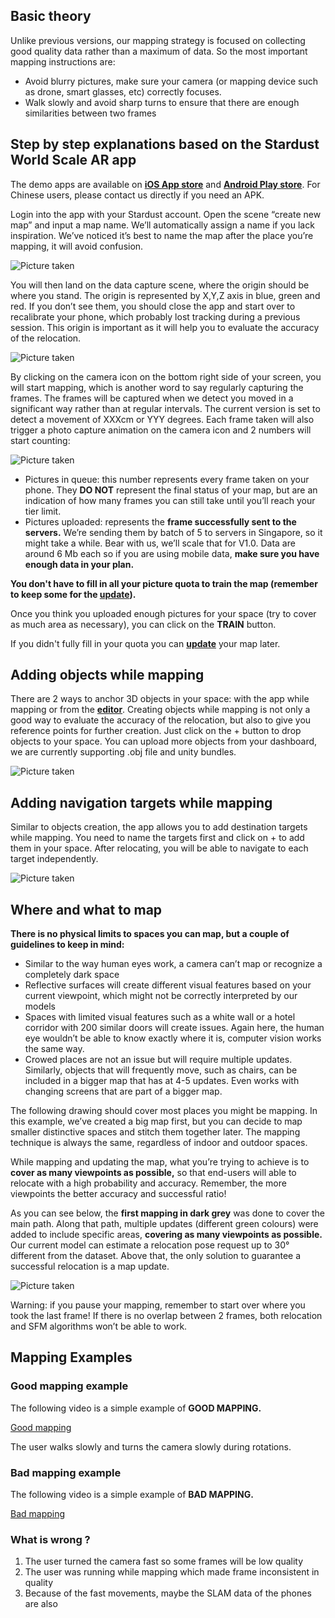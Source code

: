 ## **Basic theory**
Unlike previous versions, our mapping strategy is focused on collecting good quality data rather than a maximum of data. So the most important mapping instructions are:
* Avoid blurry pictures, make sure your camera (or mapping device such as drone, smart glasses, etc) correctly focuses.
* Walk slowly and avoid sharp turns to ensure that there are enough similarities between two frames 

## **Step by step explanations based on the Stardust World Scale AR app**
The demo apps are available on [__iOS App store__](https://apps.apple.com/us/app/stardust-world-scale-ar/id1551574766#?platform=iphone) and [__Android Play store__](https://play.google.com/store/apps/details?id=com.neogoma.stardust&pcampaignid=pcampaignidMKT-Other-global-all-co-prtnr-py-PartBadge-Mar2515-1). For Chinese users, please contact us directly if you need an APK. 

Login into the app with your Stardust account. Open the scene “create new map” and input a map name. We’ll automatically assign a name if you lack inspiration. We’ve noticed it’s best to name the map after the place you’re mapping, it will avoid confusion. 

![Picture taken](_img/map_name.png)

You will then land on the data capture scene, where the origin should be where you stand. The origin is represented by X,Y,Z axis in blue, green and red. If you don’t see them, you should close the app and start over to recalibrate your phone, which probably lost tracking during a previous session. This origin is important as it will help you to evaluate the accuracy of the relocation. 

![Picture taken](_img/map_relocate.png)

By clicking on the camera icon on the bottom right side of your screen, you will start mapping, which is another word to say regularly capturing the frames. The frames will be captured when we detect you moved in a significant way rather than at regular intervals. The current version is set to detect a movement of XXXcm or YYY degrees. Each frame taken will also trigger a photo capture animation on the camera icon and 2 numbers will start counting:

![Picture taken](_img/pic_upload.png)

* Pictures in queue: this number represents every frame taken on your phone. They __DO NOT__ represent the final status of your map, but are an indication of how many frames you can still take until you’ll reach your tier limit.
* Pictures uploaded: represents the __frame successfully sent to the servers.__ We’re sending them by batch of 5 to servers in Singapore, so it might take a while. Bear with us, we’ll scale that for V1.0. Data are around 6 Mb each so if you are using mobile data, __make sure you have enough data in your plan.__

__You don't have to fill in all your picture quota to train the map (remember to keep some for the [update](update_instructions.md)).__

Once you think you uploaded enough pictures for your space (try to cover as much area as necessary), you can click on the __TRAIN__ button.

If you didn't fully fill in your quota you can [__update__](update_instructions.md) your map later.

## **Adding objects while mapping**
There are 2 ways to anchor 3D objects in your space: with the app while mapping or from the [__editor__](editor_commands.md). Creating objects while mapping is not only a good way to evaluate the accuracy of the relocation, but also to give you reference points for further creation. Just click on the + button to drop objects to your space. You can upload more objects from your dashboard, we are currently supporting .obj file and unity bundles.

![Picture taken](_img/map_object.png)

## **Adding navigation targets while mapping**
Similar to objects creation, the app allows you to add destination targets while mapping. You need to name the targets first and click on + to add them in your space. After relocating, you will be able to navigate to each target independently.

![Picture taken](_img/map_navigate.png)

## **Where and what to map**
__There is no physical limits to spaces you can map, but a couple of guidelines to keep in mind:__

* Similar to the way human eyes work, a camera can’t map or recognize a completely dark space
* Reflective surfaces will create different visual features based on your current viewpoint, which might not be correctly interpreted by our models
* Spaces with limited visual features such as a white wall or a hotel corridor with 200 similar doors will create issues. Again here, the human eye wouldn’t be able to know exactly where it is, computer vision works the same way. 
* Crowed places are not an issue but will require multiple updates. Similarly, objects that will frequently move, such as chairs, can be included in a bigger map that has at 4-5 updates. Even works with changing screens that are part of a bigger map.


The following drawing should cover most places you might be mapping. In this example, we’ve created a big map first, but you can decide to map smaller distinctive spaces and stitch them together later. The mapping technique is always the same, regardless of indoor and outdoor spaces.

While mapping and updating the map, what you’re trying to achieve is to **cover as many viewpoints as possible,** so that end-users will able to relocate with a high probability and accuracy. Remember, the more viewpoints the better accuracy and successful ratio!

As you can see below, the **first mapping in dark grey** was done to cover the main path. Along that path, multiple updates (different green colours) were added to include specific areas, **covering as many viewpoints as possible.** Our current model can estimate a relocation pose request up to 30° different from the dataset. Above that, the only solution to guarantee a successful relocation is a map update. 

![Picture taken](_img/map_illustrate.jpg)

Warning: if you pause your mapping, remember to start over where you took the last frame! If there is no overlap between 2 frames, both relocation and SFM algorithms won’t be able to work.

## **Mapping Examples**
### Good mapping example
The following video is a simple example of **GOOD MAPPING.**

[Good mapping](_videos/good_mapping.mp4  ':include :type=video')

The user walks slowly and turns the camera slowly during rotations.

### Bad mapping example
The following video is a simple example of **BAD MAPPING.**

[Bad mapping](_videos/bad_mapping.mp4 ':include :type=video')

### **What is wrong ?**

1. The user turned the camera fast so some frames will be low quality
2. The user was running while mapping which made frame inconsistent in quality
3. Because of the fast movements, maybe the SLAM data of the phones are also

